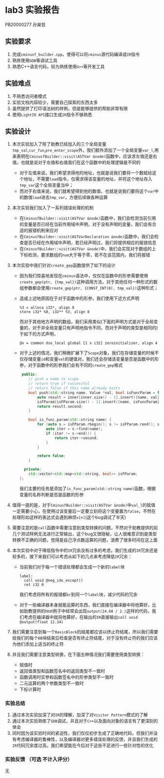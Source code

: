 # lab3 实验报告
PB20000277 孙昊哲

## 实验要求

1. 完成`cminusf_builder.cpp`，使得可以将`cminus`源代码编译成`IR`指令
2. 熟练使用`GDB`等调试工具
3. 熟悉C++语言代码，较为熟练使用`G++`等开发工具

## 实验难点

1. 不熟悉访问者模式
2. 实验文档内容较少，需要自己探索的东西太多
3. 虽然提供了打印语法树的样例，但是能够提供的帮助非常有限
4. 使用`LightIR API`接口生成`IR`指令不够熟悉

## 实验设计

1. 本次实验加入了除了助教已经加入的三个全局变量`tmp_val`,`cur_fun`,`pre_enter_scope`外，我们额外添加了一个全局变量`var_l`,用来表明在`CminusfBuilder::visit(ASTVar &node)`函数中，应该求左值还是右值。也就是说对于左值和右值我们在这个函数中的处理逻辑是不同的

   * 对于左值来说，我们希望求得他的地址，也就是说我们要将一个数赋给这个地址，不需要`load`指令，仅需求得该变量的地址，并将这个地址存入`tmp_var`这个全局变量当中；
   * 而对于右值来说，我们就希望得到他的数值，也就是说我们要将这个`var`中的数值`load`进去`tmp_var`，方便后续做各种运算

2. 本次实验我们加入了一系列错误处理的机制

   * 在`CminusfBuilder::visit(ASTVar &node)`函数中，我们会检测当前引用的变量是否已经在当前作用域中声明，对于没有声明的变量，我们会有合适的报错机制来应对
   * 在`CminusfBuilder::visit(ASTVarDeclaration &node)`函数中，我们会检查是否已经在作用域中声明，若已经声明过，我们将提供相应的报错信息
   * 在`CminusfBuilder::visit(ASTVar &node)`中，我们会实现对于数组的上下标检测，要求数组的`num`大于等于零，若不在该范围内，我们将报错

3. 本次实验中我们针对`create_gep`函数提供了如下的设计

   * 因为我们惊喜地发现在`cminus`语法中，仅仅在函数中的形参需要使用`create_gep(ptr, {tmp_val})`这种调用方法，对于其他任何一种形式的数组参数都会使用`create_gep(ptr, {CONST_INT(0), tmp_val})`这种形式；

   * 造成上述地原因在于对于函数中的形参，我们使用下述方式声明
     ```
     %3 = alloca i32*, align 8
     store i32* %0, i32** %3, align 8
     ```

     而对于其他地方声明的数组，我们采用类似(下面的声明方式是对于全局变量的，对于非全局变量只有声明地指令不同，而对于声明的类型是相同的)于如下的方式声明，

     ```
     @x = common dso_local global [1 x i32] zeroinitializer, align 4
     ```

   * 对于上述的情况，我们稍微扩展下了`Scope`对象，我们在存储变量的时候不仅存储变量`id`和变量`val`的键值对，我们还会存储该变量是否是函数中的形参，对于函数中的形参我们会有不同的`create_gep`格式
     ```CPP
      public:
         // push a name to scope
         // return true if successful
         // return false if this name already exits
         bool push(std::string name, Value *val, bool isFuncParam = false) {
             auto result = inner[inner.size() - 1].insert({name, val});
             isFParam[isFParam.size() - 1].insert({name, isFuncParam});
             return result.second;
         }
     
         bool is_func_param(std::string name) {
             for (auto s = isFParam.rbegin(); s != isFParam.rend(); s++) {
                 auto iter = s->find(name);
                 if (iter != s->end()) {
                     return iter->second;
                 }
             }
     
             return false;
         }
     
       private:
         std::vector<std::map<std::string, bool>> isFParam;
     };
     ```

     我们主要的任务是添加了`is_func_param(std::string name)`函数，根据变量的名称判断是否是函数的形参

4. 值得一提的是，对于`CminusfBuilder::visit(ASTVar &node)`中`val_l`的赋值一定需要小心，在使用过该变量后一定要立刻将这个变量置为`false`，不然在处理形如这样的表达式会遇到麻烦`x[n]`(这个bug调试了半天)

5. 需要注意的是`call`函数中需要注意到类型转换的问题，不然对于助教提供的前几个测试样例无法进行正常输出，这个bug又很隐秘，让人很难意识到是类型转换不正确的问题，觉得是自己浮点数运算的问题，浪费了很多时间在这上面

6. 本次实验中对于降低指令中的`IR`冗余没有过多的考虑，我们生成的`IR`冗余还是较多的，接下来我们可以考虑从如下的几点来考虑降低`IR`冗余：

   * 当前我们对于每一个错误处理都会生成一个新的`label`块
     ```
     label:
       call void @neg_idx_except()
       ret i32 0
     ```

     我们考虑将所有的报错都`br`到同一个`label`块，减少代码的冗余

   * 对于一些编译器本身就能运算的东西，我们直接在编译器中将他算好，比如助教提供的test例子中经常会出现`output(24.68 / 2.)`这样的代码，我们考虑在编译器中就将他算好，在输出的`IR`直接输出`call void @output(float 12.34)`

7. 我们需要注意到每一个`BasicBlock`的结尾都应该以终止符结尾，所以我们需要给我们的每个`BB`块结束后检查是否有终止符结尾，对于没有终止符的我们应该为他们添加上适当的终止符

8. 并且我们需要注意类型转换，在下面五种情况我们需要使用类型转换：

   * 赋值时
   * 返回值类型和函数签名中的返回类型不一致时
   * 函数调用时实参和函数签名中的形参类型不一致时
   * 二元运算的两个参数类型不一致时
   * 下标计算时

### 实验总结

1. 通过本次实验加深了对`IR`的理解，加深了对`Visitor Pattern`模式的了解
2. 通过本次实验熟练了`GDB`调试，并且对于`C++`以及面向对象的语言有了更深刻的体会
3. 同时因为该实验时间的紧迫性，我们仅仅初步生成了正确地代码，但我们并没有考虑编译器的鲁棒性，以及编译器对更多错误处理的反馈，并且我们生成的`IR`代码冗余度过高，我们希望能在今后对于这些不足进行一些针对性的优化

### 实验反馈 （可选 不计入评分）

无
